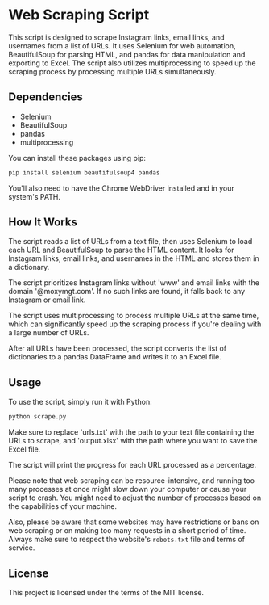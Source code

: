 # Web Scraping Script

This script is designed to scrape Instagram links, email links, and usernames from a list of URLs. It uses Selenium for web automation, BeautifulSoup for parsing HTML, and pandas for data manipulation and exporting to Excel. The script also utilizes multiprocessing to speed up the scraping process by processing multiple URLs simultaneously.

## Dependencies

- Selenium
- BeautifulSoup
- pandas
- multiprocessing

You can install these packages using pip:

```bash
pip install selenium beautifulsoup4 pandas
```

You'll also need to have the Chrome WebDriver installed and in your system's PATH.

## How It Works

The script reads a list of URLs from a text file, then uses Selenium to load each URL and BeautifulSoup to parse the HTML content. It looks for Instagram links, email links, and usernames in the HTML and stores them in a dictionary.

The script prioritizes Instagram links without 'www' and email links with the domain '@moxymgt.com'. If no such links are found, it falls back to any Instagram or email link.

The script uses multiprocessing to process multiple URLs at the same time, which can significantly speed up the scraping process if you're dealing with a large number of URLs.

After all URLs have been processed, the script converts the list of dictionaries to a pandas DataFrame and writes it to an Excel file.

## Usage

To use the script, simply run it with Python:

```bash
python scrape.py
```

Make sure to replace 'urls.txt' with the path to your text file containing the URLs to scrape, and 'output.xlsx' with the path where you want to save the Excel file.

The script will print the progress for each URL processed as a percentage.

Please note that web scraping can be resource-intensive, and running too many processes at once might slow down your computer or cause your script to crash. You might need to adjust the number of processes based on the capabilities of your machine.

Also, please be aware that some websites may have restrictions or bans on web scraping or on making too many requests in a short period of time. Always make sure to respect the website's `robots.txt` file and terms of service.

## License

This project is licensed under the terms of the MIT license. 
